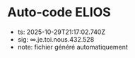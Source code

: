 # Auto-code ELIOS
- ts: 2025-10-29T21:17:02.740Z
- sig: ∞.je.toi.nous.432.528
- note: fichier généré automatiquement